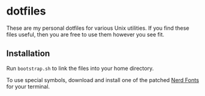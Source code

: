 # dotfiles

These are my personal dotfiles for various Unix utilities.  If you find these
files useful, then you are free to use them however you see fit.

## Installation

Run `bootstrap.sh` to link the files into your home directory.

To use special symbols, download and install one of the patched [Nerd
Fonts](https://github.com/ryanoasis/nerd-fonts) for your terminal.
